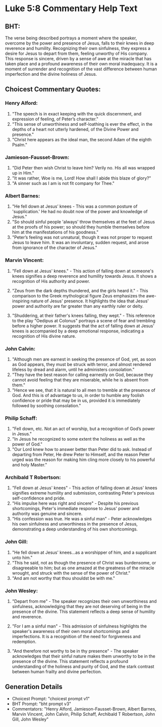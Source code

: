 # Luke 5:8 Commentary Help Text

## BHT:
The verse being described portrays a moment where the speaker, overcome by the power and presence of Jesus, falls to their knees in deep reverence and humility. Recognizing their own sinfulness, they express a desire for Jesus to depart from them, feeling unworthy of His company. This response is sincere, driven by a sense of awe at the miracle that has taken place and a profound awareness of their own moral inadequacy. It is a moment of surrender and recognition of the vast difference between human imperfection and the divine holiness of Jesus.

## Choicest Commentary Quotes:
### Henry Alford:
1. "The speech is in exact keeping with the quick discernment, and expression of feeling, of Peter’s character."
2. "This sense of unworthiness and self-loathing is ever the effect, in the depths of a heart not utterly hardened, of the Divine Power and presence."
3. "Christ here appears as the ideal man, the second Adam of the eighth Psalm."

### Jamieson-Fausset-Brown:
1. "Did Peter then wish Christ to leave him? Verily no. His all was wrapped up in Him."
2. "It was rather, Woe is me, Lord! How shall I abide this blaze of glory?"
3. "A sinner such as I am is not fit company for Thee."

### Albert Barnes:
1. "He fell down at Jesus’ knees - This was a common posture of 'supplication.' He had no doubt now of the power and knowledge of Jesus."
2. "So should sinful people 'always' throw themselves at the feet of Jesus at the proofs of his power; so should they humble themselves before him at the manifestations of his goodness."
3. "Peter’s feeling was not unnatural, though it was not proper to request Jesus to leave him. It was an involuntary, sudden request, and arose from ignorance of the character of Jesus."

### Marvin Vincent:
1. "Fell down at Jesus' knees." - This action of falling down at someone's knees signifies a deep reverence and humility towards Jesus. It shows a recognition of His authority and power.

2. "Zeus from the dark depths thundered, and the girls heard it." - This comparison to the Greek mythological figure Zeus emphasizes the awe-inspiring nature of Jesus' presence. It highlights the idea that Jesus' power and authority are far greater than any earthly ruler or deity.

3. "Shuddering, at their father's knees falling, they wept." - This reference to the play "Oedipus at Colonus" portrays a scene of fear and trembling before a higher power. It suggests that the act of falling down at Jesus' knees is accompanied by a deep emotional response, indicating a recognition of His divine nature.

### John Calvin:
1. "Although men are earnest in seeking the presence of God, yet, as soon as God appears, they must be struck with terror, and almost rendered lifeless by dread and alarm, until he administers consolation."
2. "They have the best reason for calling earnestly on God, because they cannot avoid feeling that they are miserable, while he is absent from them."
3. "Hence we see, that it is natural to all men to tremble at the presence of God. And this is of advantage to us, in order to humble any foolish confidence or pride that may be in us, provided it is immediately followed by soothing consolation."

### Philip Schaff:
1. "Fell down, etc. Not an act of worship, but a recognition of God’s power in Jesus."
2. "In Jesus he recognized to some extent the holiness as well as the power of God."
3. "Our Lord knew how to answer better than Peter did to ask. Instead of departing from Peter, He drew Peter to Himself, and the reason Peter urged was the reason for making him cling more closely to his powerful and holy Master."

### Archibald T Robertson:
1. "Fell down at Jesus' knees" - This action of falling down at Jesus' knees signifies extreme humility and submission, contrasting Peter's previous self-confidence and pride.
2. "His impulse here was right and sincere" - Despite his previous shortcomings, Peter's immediate response to Jesus' power and authority was genuine and sincere.
3. "His confession was true. He was a sinful man" - Peter acknowledges his own sinfulness and unworthiness in the presence of Jesus, demonstrating a deep understanding of his own shortcomings.

### John Gill:
1. "He fell down at Jesus' knees...as a worshipper of him, and a supplicant unto him." 
2. "This he said, not as though the presence of Christ was burdensome, or disagreeable to him; but as one amazed at the greatness of the miracle wrought, and struck with the sense of the power of Christ." 
3. "And am not worthy that thou shouldst be with me."

### John Wesley:
1. "Depart from me" - The speaker recognizes their own unworthiness and sinfulness, acknowledging that they are not deserving of being in the presence of the divine. This statement reflects a deep sense of humility and reverence.

2. "For I am a sinful man" - This admission of sinfulness highlights the speaker's awareness of their own moral shortcomings and imperfections. It is a recognition of the need for forgiveness and redemption.

3. "And therefore not worthy to be in thy presence" - The speaker acknowledges that their sinful nature makes them unworthy to be in the presence of the divine. This statement reflects a profound understanding of the holiness and purity of God, and the stark contrast between human frailty and divine perfection.


## Generation Details
- Choicest Prompt: "choicest prompt v1"
- BHT Prompt: "bht prompt v3"
- Commentators: "Henry Alford, Jamieson-Fausset-Brown, Albert Barnes, Marvin Vincent, John Calvin, Philip Schaff, Archibald T Robertson, John Gill, John Wesley"
